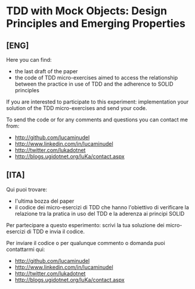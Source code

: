 # TDD with Mock Objects: Design Principles and Emerging Properties

## [ENG] 
Here you can find:

-  the last draft of the paper
-  the code of TDD micro-exercises aimed to access the relationship between the practice in use of TDD and the adherence to SOLID principles

If you are interested to participate to this experiment:  implementation your solution of the TDD micro-exercises and send your code.

To send the code or for any comments and questions you can contact me from:

-  http://github.com/lucaminudel 
-  http://www.linkedin.com/in/lucaminudel 
-  http://twitter.com/lukadotnet 
-  http://blogs.ugidotnet.org/luKa/contact.aspx 




## [ITA] 

Qui puoi trovare:

-  l'ultima bozza del paper
-  il codice dei micro-esercizi di TDD che hanno l'obiettivo di verificare la relazione tra la pratica in uso del TDD e la aderenza ai principi SOLID

Per partecipare a questo esperimento:  scrivi la tua soluzione dei micro-esercizi di TDD e invia il codice.

Per inviare il codice o per qualunque commento o domanda puoi contattarmi qui:

-  http://github.com/lucaminudel 
-  http://www.linkedin.com/in/lucaminudel 
-  http://twitter.com/lukadotnet 
-  http://blogs.ugidotnet.org/luKa/contact.aspx 

